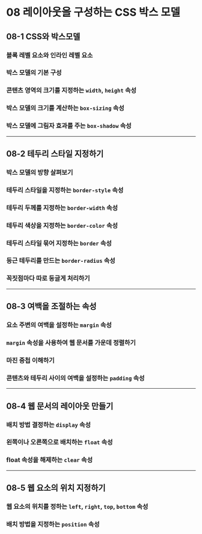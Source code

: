 # 08 레이아웃을 구성하는 CSS 박스 모델
## 08-1 CSS와 박스모델
### 블록 레벨 요소와 인라인 레벨 요소
### 박스 모델의 기본 구성
### 콘텐츠 영역의 크기를 지정하는 ```width```, ```height``` 속성
### 박스 모델의 크기를 계산하는 ```box-sizing``` 속성
### 박스 모델에 그림자 효과를 주는 ```box-shadow``` 속성
---
## 08-2 테두리 스타일 지정하기
### 박스 모델의 방향 살펴보기
### 테두리 스타일을 지정하는 ```border-style``` 속성
### 테두리 두께를 지정하는 ```border-width``` 속성
### 테두리 색상을 지정하는 ```border-color``` 속성
### 테두리 스타일 묶어 지정하는 ```border``` 속성
### 둥근 테두리를 만드는 ```border-radius``` 속성
### 꼭짓점마다 따로 둥글게 처리하기
---
## 08-3 여백을 조절하는 속성
### 요소 주변의 여백을 설정하는 ```margin``` 속성
### ```margin``` 속성을 사용하여 웹 문서를 가운데 정렬하기
### 마진 중첩 이해하기
### 콘텐츠와 테두리 사이의 여백을 설정하는 ```padding``` 속성
---
## 08-4 웹 문서의 레이아웃 만들기
### 배치 방법 결정하는 ```display``` 속성
### 왼쪽이나 오른쪽으로 배치하는 ```float``` 속성
### float 속성을 해제하는 ```clear``` 속성
---
## 08-5 웹 요소의 위치 지정하기
### 웹 요소의 위치를 정하는 ```left```, ```right```, ```top```, ```bottom``` 속성
### 배치 방법을 지정하는 ```position``` 속성